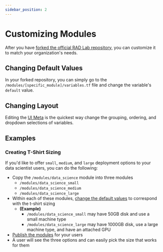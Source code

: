 ```yaml
---
sidebar_position: 2
---
```


# Customizing Modules

After you have [forked the official RAD Lab repository](../../ui_installation/source-control), you can customize it to match your organization's needs.

## Changing Default Values
In your forked repository, you can simply go to the `/modules/[specific_module]/variables.tf` file and change the variable's `default` value.

## Changing Layout
Editing the [UI Meta](../ui-meta) is the quickest way change the grouping, ordering, and dropdown selections of variables.

## Examples

### Creating T-Shirt Sizing
If you'd like to offer `small`, `medium`, and `large` deployment options to your data scientist users, you can do the following:
- Copy the `/modules/data_science` module into three modules
  - `/modules/data_science_small`
  - `/modules/data_science_medium`
  - `/modules/data_science_large`
- Within each of these modules, [change the default values](#changing-default-values) to correspond with the t-shirt sizing
  - **(Example)** 
    - `/modules/data_science_small` may have 50GB disk and use a small machine type
    - `/modules/data_science_large` may have 1000GB disk, use a large machine type, and have an attached GPU
- [Publish the modules](../../ui_installation/publishing-modules/) for your users
- A user will see the three options and can easily pick the size that works for them
